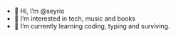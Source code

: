 - 👋 Hi, I’m @seyrio
- 👀 I’m interested in tech, music and books
- 🌱 I’m currently learning coding, typing and surviving.

<!---
seyrio/seyrio is a ✨ special ✨ repository because its `README.md` (this file) appears on your GitHub profile.
You can click the Preview link to take a look at your changes.
--->
